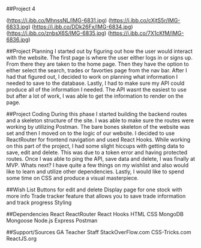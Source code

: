 ##Project 4

(https://i.ibb.co/MhnssNL/IMG-6831.jpg)
(https://i.ibb.co/cXjtS5r/IMG-6833.jpg)
(https://i.ibb.co/DDk26Fx/IMG-6834.jpg)
(https://i.ibb.co/znbsX6S/IMG-6835.jpg)
(https://i.ibb.co/7X1cKfM/IMG-6836.jpg)

##Project Planning
I started out by figuring out how the user would interact with the website. The first page is where the user either logs in or signs up. From there they are taken to the home page. Then they have the option to either select the search, trades or favorties page from the nav bar. After I had that figured out, I decided to work on planning what information I needed to save to the database. Lastly, I had to make sure my API could produce all of the information I needed. The API wasnt the easiest to use but after a lot of work, I was able to get the information to render on the page. 

##Project Coding
During this phase I started building the backend routes and a skeleton structure of the site. I was able to make sure the routes were working by utilizing Postman. The bare bones skeleton of the website was set and then I moved on to the logic of our website. I decided to use ReactRouter for frontend navigation and used React Hooks. While working on this part of the project, I had some slight hiccups with getting data to save, edit and delete. This was due to a token error and having protected routes. Once I was able to ping the API, save data and delete, I was finally at MVP. Whats next? I have quite a few things on my wishlist and also would like to learn and utilize other dependencies. Lastly, I would like to spend some time on CSS and produce a visual masterpiece. 

##Wish List
Buttons for edit and delete
Display page for one stock with more info
Trade tracker feature that allows you to save trade information and track progress 
Styling

##Dependencies
React
ReactRouter
React Hooks
HTML
CSS
MongoDB
Mongoose
Node.js
Express
Postman

##Support/Sources
GA Teacher Staff
StackOverFlow.com
CSS-Tricks.com
ReactJS.org 